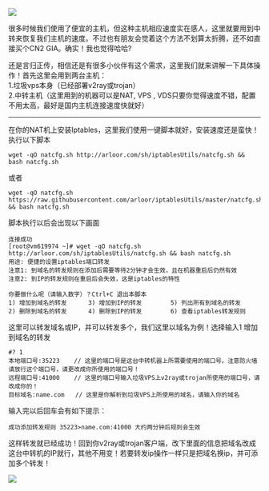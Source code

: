 [![](https://7-shu.com/wp-content/uploads/2022/12/950x185_banner.webp)](https://www.namesilo.com/?rid=5794483pd)

很多时候我们使用了便宜的主机，但这种主机相应速度实在感人，这里就要用到中转来恢复我们主机的速度。不过也有朋友会觉着这个方法不划算太折腾，还不如直接买个CN2 GIA。确实！我也觉得哈哈?

还是言归正传，相信还是有很多小伙伴有这个需求，这里我们就来讲解一下具体操作！首先这里会用到两台主机：  
1.垃圾vps本身（已经部署v2ray或trojan）  
2.中转主机（这里用到的机器可以是NAT, VPS , VDS只要你觉得速度不错，配置不用太高，最好是国内主机连接速度快就好）

___

在你的NAT机上安装Iptables，这里我们使用一键脚本就好，安装速度还是蛮快！执行以下脚本

```
wget -qO natcfg.sh http://arloor.com/sh/iptablesUtils/natcfg.sh && bash natcfg.sh
```

或者

```
wget -qO natcfg.sh https://raw.githubusercontent.com/arloor/iptablesUtils/master/natcfg.sh && bash natcfg.sh
```

脚本执行以后会出现以下画面

```
连接成功
[root@vm619974 ~]# wget -qO natcfg.sh http://arloor.com/sh/iptablesUtils/natcfg.sh && bash natcfg.sh
用途: 便捷的设置iptables端口转发
注意1: 到域名的转发规则在添加后需要等待2分钟才会生效，且在机器重启后仍然有效
注意2: 到IP的转发规则在重启后会失效，这是iptables的特性

你要做什么呢（请输入数字）？Ctrl+C 退出本脚本
1) 增加到域名的转发      3) 增加到IP的转发        5) 列出所有到域名的转发
2) 删除到域名的转发      4) 删除到IP的转发        6) 查看iptables转发规则
```

这里可以转发域名或IP，并可以转发多个，我们这里以域名为例！选择输入1 增加到域名的转发

```
#? 1
本地端口号:35223    // 这里的端口号是这台中转机器上所需要使用的端口号。注意防火墙请放行这个端口号，请更改成你所使用的端口号！
远程端口号:41000    // 这里的端口号输入垃圾VPS上v2ray或trojan所使用的端口号，请改成你的！
目标域名:name.com   // 这里是你解析到垃圾VPS上所使用的域名，请输入你的域名
```

输入完以后回车会有如下提示：

```
成功添加转发规则 35223>name.com:41000 大约两分钟后规则会生效
```

这样转发就已经成功！回到你v2ray或trojan客户端，改下里面的信息把域名改成这台中转机的IP就行，其他不用变！若要转发ip操作一样只是把域名换ip，并可添加多个转发！  

[![](https://7-shu.com/wp-content/uploads/2023/02/ad_950x185_banner.webp)](https://hperformence.top/#/register?code=nvparrVv)
